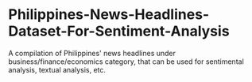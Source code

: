 # Philippines-News-Headlines-Dataset-For-Sentiment-Analysis

A compilation of Philippines' news headlines under business/finance/economics category, that can be used for sentimental analysis, textual analysis, etc.
